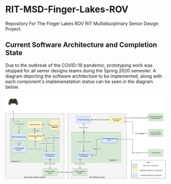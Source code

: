 # RIT-MSD-Finger-Lakes-ROV
Repository For The Finger Lakes ROV RIT Multidisciplinary Senior Design Project.

## Current Software Architecture and Completion State
Due to the outbreak of the COVID-19 pandemic, prototyping work was stopped for all senior designs teams duing the Spring 2020 semester.
A diagram depicting the software architecture to be implemented, along with each component's implemenetation status can be seen in the diagram below.

![Software Architecture](docs/photos/FinalSoftwareArchitecture.png)
